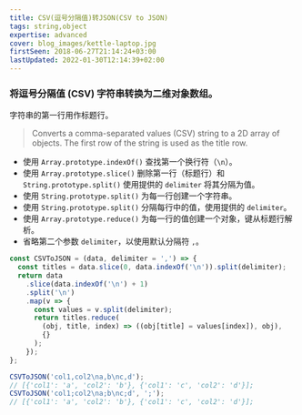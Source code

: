 ```yaml
---
title: CSV(逗号分隔值)转JSON(CSV to JSON)
tags: string,object
expertise: advanced
cover: blog_images/kettle-laptop.jpg
firstSeen: 2018-06-27T21:14:24+03:00
lastUpdated: 2022-01-30T12:14:39+02:00
---
```


### 将逗号分隔值 (CSV) 字符串转换为二维对象数组。
字符串的第一行用作标题行。

> Converts a comma-separated values (CSV) string to a 2D array of objects.
> The first row of the string is used as the title row.

- 使用 `Array.prototype.indexOf()` 查找第一个换行符（`\n`）。
- 使用 `Array.prototype.slice()` 删除第一行（标题行）和 `String.prototype.split()` 使用提供的 `delimiter` 将其分隔为值。
- 使用 `String.prototype.split()` 为每一行创建一个字符串。
- 使用 `String.prototype.split()` 分隔每行中的值，使用提供的 `delimiter`。
- 使用 `Array.prototype.reduce()` 为每一行的值创建一个对象，键从标题行解析。
- 省略第二个参数 `delimiter`，以使用默认分隔符 `,`。

```js
const CSVToJSON = (data, delimiter = ',') => {
  const titles = data.slice(0, data.indexOf('\n')).split(delimiter);
  return data
    .slice(data.indexOf('\n') + 1)
    .split('\n')
    .map(v => {
      const values = v.split(delimiter);
      return titles.reduce(
        (obj, title, index) => ((obj[title] = values[index]), obj),
        {}
      );
    });
};
```

```js
CSVToJSON('col1,col2\na,b\nc,d');
// [{'col1': 'a', 'col2': 'b'}, {'col1': 'c', 'col2': 'd'}];
CSVToJSON('col1;col2\na;b\nc;d', ';');
// [{'col1': 'a', 'col2': 'b'}, {'col1': 'c', 'col2': 'd'}];
```
